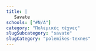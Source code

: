 ```yaml
---
title: |
   Savate
schools: ["#N/A"]
category: "Πολεμικές τέχνες"
slugSubcategory: "savate"
slugCategory: "polemikes-texnes"
---
```


